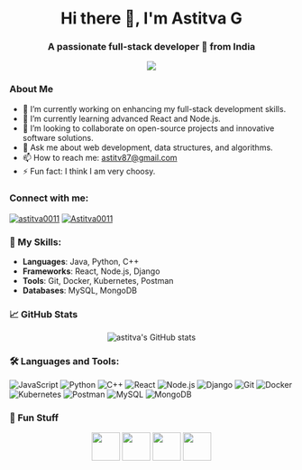 <h1 align="center">Hi there 👋, I'm Astitva G</h1>
<h3 align="center">A passionate full-stack developer 🚀 from India</h3>

<p align="center">
  <img src="https://readme-typing-svg.herokuapp.com?color=F7F7F7&lines=Full+Stack+Developer;Open+Source+Contributor;Always+Learning+New+Things">
</p>

### About Me

- 🔭 I’m currently working on enhancing my full-stack development skills.
- 🌱 I’m currently learning advanced React and Node.js.
- 👯 I’m looking to collaborate on open-source projects and innovative software solutions.
- 💬 Ask me about web development, data structures, and algorithms.
- 📫 How to reach me: astitv87@gmail.com
- ⚡ Fun fact: I think I am very choosy.

### Connect with me:
<p align="left">
  <a href="https://www.linkedin.com/in/astitva0011" target="_blank"><img align="center" src="https://img.shields.io/badge/LinkedIn-astitva0011-blue" alt="astitva0011"/></a>
  <a href="https://twitter.com/Astitva0011" target="_blank"><img align="center" src="https://img.shields.io/badge/Twitter-@Astitva0011-blue" alt="Astitva0011"/></a>
</p>

### 🚀 My Skills:
- **Languages**: Java, Python, C++
- **Frameworks**: React, Node.js, Django
- **Tools**: Git, Docker, Kubernetes, Postman
- **Databases**: MySQL, MongoDB

### 📈 GitHub Stats
<p align="center">
  <img src="https://github-readme-stats.vercel.app/api?username=astitva0011&show_icons=true&theme=radical" alt="astitva's GitHub stats"/>
</p>

### 🛠️ Languages and Tools:
<p align="left">
  <img src="https://img.shields.io/badge/JavaScript-323330?style=for-the-badge&logo=javascript&logoColor=F7DF1E" alt="JavaScript"/>
  <img src="https://img.shields.io/badge/Python-14354C?style=for-the-badge&logo=python&logoColor=white" alt="Python"/>
  <img src="https://img.shields.io/badge/C++-00599C?style=for-the-badge&logo=cplusplus&logoColor=white" alt="C++"/>
  <img src="https://img.shields.io/badge/React-20232A?style=for-the-badge&logo=react&logoColor=61DAFB" alt="React"/>
  <img src="https://img.shields.io/badge/Node.js-339933?style=for-the-badge&logo=nodedotjs&logoColor=white" alt="Node.js"/>
  <img src="https://img.shields.io/badge/Django-092E20?style=for-the-badge&logo=django&logoColor=white" alt="Django"/>
  <img src="https://img.shields.io/badge/Git-F05032?style=for-the-badge&logo=git&logoColor=white" alt="Git"/>
  <img src="https://img.shields.io/badge/Docker-2496ED?style=for-the-badge&logo=docker&logoColor=white" alt="Docker"/>
  <img src="https://img.shields.io/badge/Kubernetes-326CE5?style=for-the-badge&logo=kubernetes&logoColor=white" alt="Kubernetes"/>
  <img src="https://img.shields.io/badge/Postman-FF6C37?style=for-the-badge&logo=postman&logoColor=white" alt="Postman"/>
  <img src="https://img.shields.io/badge/MySQL-4479A1?style=for-the-badge&logo=mysql&logoColor=white" alt="MySQL"/>
  <img src="https://img.shields.io/badge/MongoDB-4EA94B?style=for-the-badge&logo=mongodb&logoColor=white" alt="MongoDB"/>
</p>

### 🎨 Fun Stuff
<p align="center">
  <img src="https://media.giphy.com/media/3o7aD2saalBwwftBIY/giphy.gif" width="50" height="50">
  <img src="https://media.giphy.com/media/l0Exk8EUzSLsrErEQ/giphy.gif" width="50" height="50">
  <img src="https://media.giphy.com/media/26tPoyDhjiJ2g7tHa/giphy.gif" width="50" height="50">
  <img src="https://media.giphy.com/media/xT9IgzoKnwFNmISR8I/giphy.gif" width="50" height="50">
</p>
